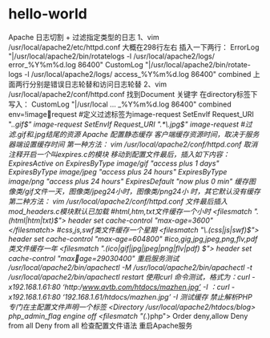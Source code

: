 # hello-world
Apache ⽇志切割 + 过滤指定类型的⽇志
1、vim /usr/local/apache2/etc/httpd.conf ⼤概在298⾏左右
插⼊⼀下两⾏：
ErrorLog "|/usr/local/apache2/bin/rotatelogs -l /usr/local/apache2/logs/
error_%Y%m%d.log 86400"
CustomLog "|/usr/local/apache2/bin/rotate-logs -l /usr/local/apache2/logs/
access_%Y%m%d.log 86400" combined 
上⾯两⾏分别是错误⽇志轮替和访问⽇志轮替
2、vim /usr/local/apache2/conf/httpd.conf 找到Document
关键字
在directory标签下写⼊：
CustomLog "|/usr/local ... _%Y%m%d.log 86400" combined env=!image￾request 
#定义过滤标签为image-request
SetEnvIf Request_URI ".*\.gif$" image-request
SetEnvIf Request_URI ".*\.jpg$" image-request
#过滤.gif和.jpg结尾的资源
Apache 配置静态缓存
客户端缓存资源时间，取决于服务器端设置缓存时间
第⼀种⽅法：
vim /usr/local/apache2/conf/httpd.conf
取消注释开启⼀个叫expires.c的模块 
移动到配置⽂件最后，插⼊如下内容：
<IfModule mod_expires.c>
 ExpiresActive on
 ExpiresByType image/gif "access plus 1 days"
 ExpiresByType image/jpeg "access plus 24 
hours"
 ExpiresByType image/png "access plus 24 
hours"
 ExpiresDefault "now plus 0 min"
</IfModule>
 缓存图像类/gif⽂件⼀天，图像类/jpeg24⼩时，图像类/png24⼩
时，其它默认没有缓存
第⼆种⽅法：
vim /usr/local/apache2/conf/httpd.conf ⽂件最后插⼊
mod_headers.c模块默认已加载
<IfModule mod_headers.c>
 #html,htm,txt⽂件缓存⼀个⼩时
 <filesmatch "\.(html|htm|txt)$">
 header set cache-control "max-age=3600"
 </filesmatch>
 #css,js,swf类⽂件缓存⼀个星期
 <filesmatch "\.(css|js|swf)$">
 header set cache-control "max-age=604800"
 </filesmatch>
 #ico,gig,jpg,jpeg,png,flv,pdf类⽂件缓存⼀年
 <filesmatch "\.(ico|gif|jpg|jpeg|png|flv|pdf)
$">
 header set cache-control "max￾age=29030400"
 </filesmatch>
</IfModule>
重启服务测试
/usr/local/apache2/bin/apachectl -M 
/usr/local/apache2/bin/apachectl -t 
/usr/local/apache2/bin/apachectl restart
使⽤curl 命令测试，格式为：curl -x192.168.1.61:80 ‘http:/www.avtb.com/htdocs/mazhen.jpg’ 
-I
：curl -x192.168.1.61:80 ‘192.168.1.61/htdocs/mazhen.jpg’ -I
测试缓存
禁⽌解析PHP
专门在主配置⽂件声明⼀个标签
<Directory /usr/local/apache2/htdocs/blog>
 php_admin_flag engine off
 <filesmatch "(.*)php"> 
 Order deny,allow
 Deny from all
 Deny from all
 </filesmatch>
</Directory>
检查配置⽂件语法
重启Apache服务
